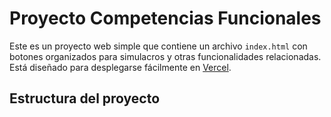# Proyecto Competencias Funcionales

Este es un proyecto web simple que contiene un archivo `index.html` con botones organizados para simulacros y otras funcionalidades relacionadas. Está diseñado para desplegarse fácilmente en [Vercel](https://vercel.com/).

## Estructura del proyecto
